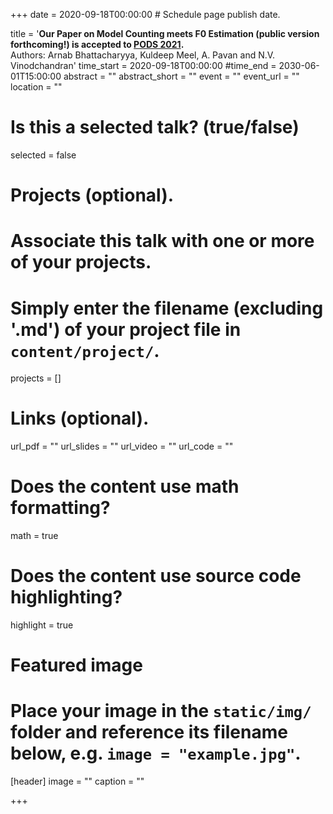 +++
date = 2020-09-18T00:00:00  # Schedule page publish date.

title = '<b>Our Paper on Model Counting meets F0 Estimation (public version forthcoming!) is accepted to <a href="https://2021.sigmod.org/">PODS 2021</a>.</b><br> Authors: Arnab Bhattacharyya, Kuldeep Meel, A. Pavan and N.V. Vinodchandran'
time_start = 2020-09-18T00:00:00
#time_end = 2030-06-01T15:00:00
abstract = ""
abstract_short = ""
event = ""
event_url = ""
location = ""

# Is this a selected talk? (true/false)
selected = false

# Projects (optional).
#   Associate this talk with one or more of your projects.
#   Simply enter the filename (excluding '.md') of your project file in `content/project/`.
projects = []

# Links (optional).
url_pdf = ""
url_slides = ""
url_video = ""
url_code = ""

# Does the content use math formatting?
math = true

# Does the content use source code highlighting?
highlight = true

# Featured image
# Place your image in the `static/img/` folder and reference its filename below, e.g. `image = "example.jpg"`.
[header]
image = ""
caption = ""

+++
